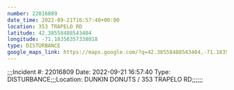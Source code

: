 ```yaml
---
number: 22016809
date_time: 2022-09-21T16:57:40+00:00
location: 353 TRAPELO RD
latitude: 42.38558488543404
longitude: -71.18350357338018
type: DISTURBANCE
google_maps_link: https://maps.google.com/?q=42.38558488543404,-71.18350357338018
---
```


;;;Incident #: 22016809  Date: 2022-09-21 16:57:40   Type: DISTURBANCE;;;Location: DUNKIN DONUTS / 353 TRAPELO RD;;;;;;
